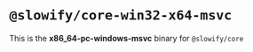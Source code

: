 # `@slowify/core-win32-x64-msvc`

This is the **x86_64-pc-windows-msvc** binary for `@slowify/core`
